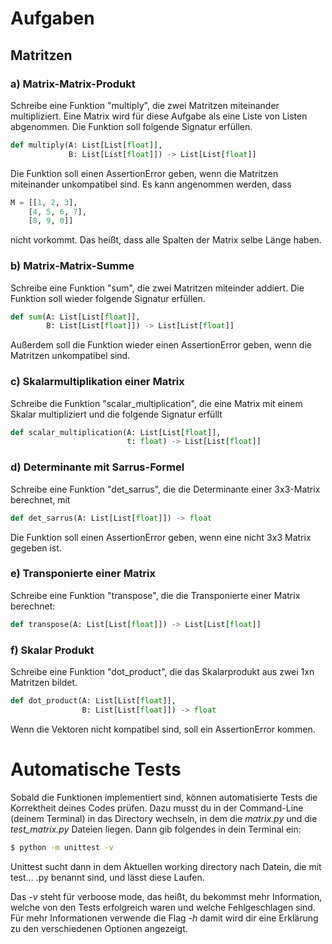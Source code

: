 # Aufgaben
## Matritzen 
### a) Matrix-Matrix-Produkt
Schreibe eine Funktion "multiply", die zwei Matritzen miteinander multipliziert. Eine Matrix wird für diese Aufgabe als eine Liste von Listen abgenommen. Die Funktion soll folgende Signatur erfüllen. 
~~~python
def multiply(A: List[List[float]], 
             B: List[List[float]]) -> List[List[float]]
~~~
Die Funktion soll einen AssertionError geben, wenn die Matritzen miteinander unkompatibel sind.
Es kann angenommen werden, dass 
~~~python
M = [[1, 2, 3], 
    [4, 5, 6, 7], 
    [8, 9, 0]]
~~~
nicht vorkommt. Das heißt, dass alle Spalten der Matrix selbe Länge haben.

### b) Matrix-Matrix-Summe
Schreibe eine Funktion "sum", die zwei Matritzen miteinder addiert. Die Funktion soll wieder folgende Signatur erfüllen. 
~~~python
def sum(A: List[List[float]], 
        B: List[List[float]]) -> List[List[float]]
~~~
Außerdem soll die Funktion wieder einen AssertionError geben, wenn die Matritzen unkompatibel sind.

### c) Skalarmultiplikation einer Matrix
Schreibe die Funktion "scalar_multiplication", die eine Matrix mit einem Skalar multipliziert und die folgende Signatur erfüllt
~~~python 
def scalar_multiplication(A: List[List[float]], 
                          t: float) -> List[List[float]]
~~~
### d) Determinante mit Sarrus-Formel
Schreibe eine Funktion "det_sarrus", die die Determinante einer 3x3-Matrix berechnet, mit 
~~~python
def det_sarrus(A: List[List[float]]) -> float
~~~
Die Funktion soll einen AssertionError geben, wenn eine nicht 3x3 Matrix gegeben ist.

### e) Transponierte einer Matrix
Schreibe eine Funktion "transpose", die die Transponierte einer Matrix berechnet:
~~~python
def transpose(A: List[List[float]]) -> List[List[float]]
~~~

### f) Skalar Produkt
Schreibe eine Funktion "dot_product", die das Skalarprodukt aus zwei 1xn Matritzen bildet. 
~~~python 
def dot_product(A: List[List[float]], 
                B: List[List[float]]) -> float
~~~
Wenn die Vektoren nicht kompatibel sind, soll ein AssertionError kommen.


# Automatische Tests
Sobald die Funktionen implementiert sind, können automatisierte Tests die Korrektheit deines Codes prüfen. Dazu musst du in der Command-Line (deinem Terminal) in das Directory wechseln, in dem die *matrix.py* und die *test_matrix.py* Dateien liegen. Dann gib folgendes in dein Terminal ein:
~~~bash
$ python -m unittest -v
~~~
Unittest sucht dann in dem Aktuellen working directory nach Datein, die mit test... .py benannt sind, und lässt diese Laufen.

Das *-v* steht für verboose mode, das heißt, du bekommst mehr Information, welche von den Tests erfolgreich waren und welche Fehlgeschlagen sind. Für mehr Informationen verwende die Flag *-h* damit wird dir eine Erklärung zu den verschiedenen Optionen angezeigt.
